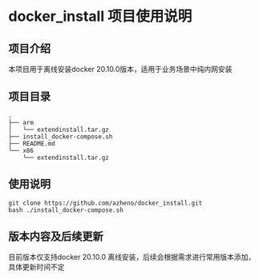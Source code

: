 # docker_install 项目使用说明

## 项目介绍 

本项目用于离线安装docker 20.10.0版本，适用于业务场景中纯内网安装



## 项目目录

```shell
.
├── arm
│   └── extendinstall.tar.gz
├── install_docker-compose.sh
├── README.md
└── x86
    └── extendinstall.tar.gz

```



## 使用说明 

```shell
git clone https://github.com/azheno/docker_install.git
bash ./install_docker-compose.sh
```



## 版本内容及后续更新

目前版本仅支持docker 20.10.0 离线安装，后续会根据需求进行常用版本添加，具体更新时间不定

